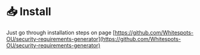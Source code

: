 # 📥 Install

Just go through installation steps on page [https://github.com/Whitespots-OU/security-requirements-generator](https://github.com/Whitespots-OU/security-requirements-generator)
